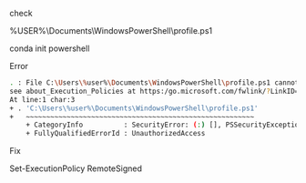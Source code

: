 check 

%USER%\Documents\WindowsPowerShell\profile.ps1


conda init powershell

Error 
```bash
. : File C:\Users\%user%\Documents\WindowsPowerShell\profile.ps1 cannot be loaded because running scripts is disabled on this system. For more information, 
see about_Execution_Policies at https:/go.microsoft.com/fwlink/?LinkID=135170.
At line:1 char:3
+ . 'C:\Users\%user%\Documents\WindowsPowerShell\profile.ps1'
+   ~~~~~~~~~~~~~~~~~~~~~~~~~~~~~~~~~~~~~~~~~~~~~~~~~~~~~~~~
    + CategoryInfo          : SecurityError: (:) [], PSSecurityException
    + FullyQualifiedErrorId : UnauthorizedAccess
```

Fix

Set-ExecutionPolicy RemoteSigned